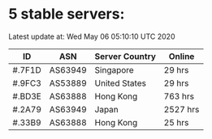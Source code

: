 # 5 stable servers:

Latest update at: Wed May 06 05:10:10 UTC 2020

| ID | ASN | Server Country | Online |
| -- | --- | -------------- | ------ |
| #.7F1D | AS63949 | Singapore | 29 hrs |
| #.9FC3 | AS53889 | United States | 29 hrs |
| #.BD3E | AS63888 | Hong Kong | 763 hrs |
| #.2A79 | AS63949 | Japan | 2527 hrs |
| #.33B9 | AS63888 | Hong Kong | 25 hrs |

